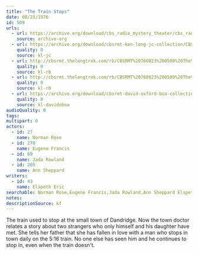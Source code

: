```yaml
---
title: "The Train Stops"
date: 08/23/1976
id: 509
urls: 
  - url: https://archive.org/download/cbs_radio_mystery_theater/cbs_radio_mystery_theater-0501-0550.zip/cbs_radio_mystery_theater-0501-0550%2Fcbsrmt_0509_the_train_stops.mp3
    source: archive-org
  - url: https://archive.org/download/cbsrmt-ken-long-jc-collection/CBSRMT - 760823 0509 The Train Stops vbr fb2_jc.mp3
    quality: 0
    source: kl-jc
  - url: http://cbsrmt.thelongtrek.com/rb/CBSRMT%20760823%200509%20The%20Train%20Stops_wuwm.mp3
    quality: 0
    source: kl-rb
  - url: http://cbsrmt.thelongtrek.com/rb/CBSRMT%20760823%200509%20The%20Train%20Stops_wbbm_rb.mp3
    quality: 0
    source: kl-rb
  - url: https://archive.org/download/cbsrmt-david-oxford-boa-collection/CBSRMT-760823-0509-The-Train-Stops-(128-48)_WBBM-JE-{BoA}.mp3
    quality: 0
    source: kl-davidoboa
audioQuality: 0
tags: 
multipart: 0
actors:  
  - id: 27
    name: Norman Rose  
  - id: 270
    name: Eugene Francis  
  - id: 69
    name: Jada Rowland  
  - id: 205
    name: Ann Sheppard
writers:  
  - id: 43
    name: Elspeth Eric
searchable: Norman Rose,Eugene Francis,Jada Rowland,Ann Sheppard Elspeth Eric
notes: 
descriptionSource: kf
---
```

The train used to stop at the small town of Dandridge. Now the town doctor relates a story about two strangers who only himself and his daughter have met. She tells her father that she has fallen in love with a man who stops in town daily on the 5:16 train. No one else has seen him and he continues to stop in, even when the train doesn't.